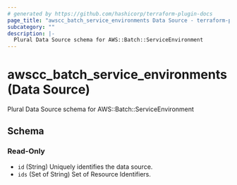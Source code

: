 ```yaml
---
# generated by https://github.com/hashicorp/terraform-plugin-docs
page_title: "awscc_batch_service_environments Data Source - terraform-provider-awscc"
subcategory: ""
description: |-
  Plural Data Source schema for AWS::Batch::ServiceEnvironment
---
```


# awscc_batch_service_environments (Data Source)

Plural Data Source schema for AWS::Batch::ServiceEnvironment



<!-- schema generated by tfplugindocs -->
## Schema

### Read-Only

- `id` (String) Uniquely identifies the data source.
- `ids` (Set of String) Set of Resource Identifiers.

